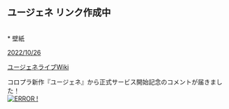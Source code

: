 

## ユージェネ リンク作成中

<br>
* 壁紙

[2022/10/26](https://twitter.com/yougene_colopl/status/1585150482347089920?s=20&t=PVH3pgEgpyKslKgRqVgBcQ)





[ユージェネライブWiki](https://w.atwiki.jp/yougenelive/)

コロプラ新作『ユージェネ』から正式サービス開始記念のコメントが届きました！<br>
[![ERROR !](http://img.youtube.com/vi/jp7q3eFVRVI/0.jpg)](https://www.youtube.com/watch?v=jp7q3eFVRVI)



